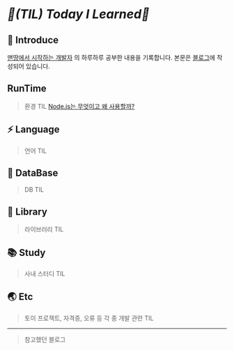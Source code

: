 # _📌(TIL) Today I Learned📌_

## 📣 Introduce
[맨땅에서 시작하는 개발자](https://doosicee.tistory.com/) 의 하루하루 공부한 내용을 기록합니다. 본문은 [블로그](https://doosicee.tistory.com/)에 작성되어 있습니다. 

## RunTime
> 환경 TIL
[Node.js는 무엇이고 왜 사용할까?](https://doosicee.tistory.com/entry/NodeJS-%EB%AC%B4%EC%97%87%EC%9D%B4%EA%B3%A0-%EC%99%9C%EC%82%AC%EC%9A%A9%ED%95%A0%EA%B9%8C)

## ⚡ Language
> 언어 TIL


## 📲 DataBase
> DB TIL

## 📒 Library
> 라이브러리 TIL

## 📚 Study
> 사내 스터디 TIL

## 🌏 Etc
> 토이 프로젝트, 자격증, 오류 등 각 종 개발 관련 TIL

***
> 참고했던 블로그

